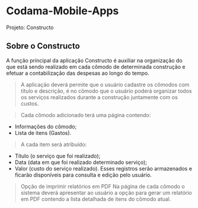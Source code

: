 # Codama-Mobile-Apps
Projeto: Constructo

## Sobre o Constructo
A função principal da aplicação Constructo é auxiliar na organização do que está sendo realizado em cada cômodo de determinada construção e efetuar a contabilização das despesas ao longo do tempo.


> A aplicação deverá permite que o usuário cadastre os cômodos com título e descrição, é no cômodo que o usuário poderá organizar todos os serviços realizados durante a construção juntamente com os custos.


> Cada cômodo adicionado terá uma página contendo:
  - Informações do cômodo;
  - Lista de itens (Gastos).


> A cada item  será atribuído: 
  - Título (o serviço que foi realizado);
  - Data (data em que foi realizado determinado serviço);
  - Valor (custo do serviço realizado).
Esses registros serão armazenados e ficarão disponíveis para consulta e edição pelo usuário. 


> Opção de imprimir relatórios em PDF
Na página de cada cômodo o sistema deverá apresentar ao usuário a opção para gerar um relatório em PDF contendo a lista detalhada de itens do cômodo atual.


